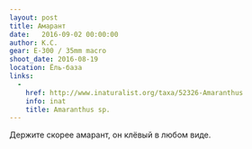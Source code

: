 ```yaml
---
layout: post
title: Амарант
date:   2016-09-02 00:00:00
author: К.С.
gear: E-300 / 35mm macro
shoot_date: 2016-08-19
location: Ёль-база
links:
  -
    href: http://www.inaturalist.org/taxa/52326-Amaranthus
    info: inat
    title: Amaranthus sp.
---
```


Держите скорее амарант, он клёвый в любом виде.
